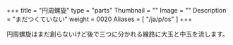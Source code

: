 +++
title = "円周螺旋"
type = "parts"
Thumbnail = ""
Image = ""
Description = "まだつくていない"
weight = 0020
Aliases = [
  "/ja/p/os"
]
+++

円周螺旋はまだ創らないけど後で三つに分かれる線路に大玉と中玉を流します。
